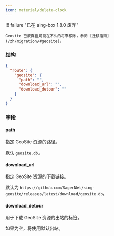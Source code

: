 ```yaml
---
icon: material/delete-clock
---
```


!!! failure "已在 sing-box 1.8.0 废弃"

    Geosite 已废弃且可能在不久的将来移除，参阅 [迁移指南](/zh/migration/#geosite)。

### 结构

```json
{
  "route": {
    "geosite": {
      "path": "",
      "download_url": "",
      "download_detour": ""
    }
  }
}
```

### 字段

#### path

指定 GeoSite 资源的路径。

默认 `geosite.db`。

#### download_url

指定 GeoSite 资源的下载链接。

默认为 `https://github.com/SagerNet/sing-geosite/releases/latest/download/geosite.db`。

#### download_detour

用于下载 GeoSite 资源的出站的标签。

如果为空，将使用默认出站。